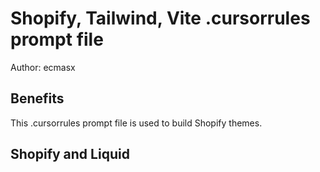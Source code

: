 # Shopify, Tailwind, Vite .cursorrules prompt file

Author: ecmasx

## Benefits
 
This .cursorrules prompt file is used to build Shopify themes.

## Shopify and Liquid